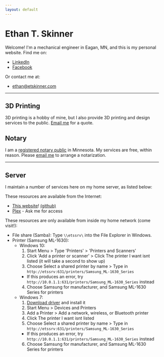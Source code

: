 ```yaml
---
layout: default
---
```


# Ethan T. Skinner
Welcome! I'm a mechanical engineer in Eagan, MN, and this is my personal website. Find me on:
- [LinkedIn](http://lnkd.in/v55KCt)
- [Facebook](https://www.facebook.com/etskinner)

Or contact me at:
- [ethan@etskinner.com](mailto:ethan@etskinner.com)

---

## 3D Printing

3D printing is a hobby of mine, but I also provide 3D printing and design services to the public. [Email me](mailto:3dprint@etskinner.com) for a quote.

## Notary

I am a [registered notary public](https://notary.sos.state.mn.us/Notary/NotaryDetails?notaryMasterId=038fca28-1772-e711-8180-00155d01c6c6) in Minnesota. My services are free, within reason. Please [email me](mailto:notary@etskinner.com) to arrange a notarization.

---

## Server
I maintain a number of services here on my home server, as listed below:

These resources are available from the Internet:
- [This website](index.html)! [(github)](https://github.com/etskinner/www.etskinner.com)
- [Plex](https://plex.etskinner.com/) - Ask me for access

These resources are only available from inside my home network (come visit!):
- File share (Samba): Type `\\etssrv\` into the File Explorer in Windows.
- Printer (Samsung ML-1630):
  - Windows 10:
    1. Start Menu > Type 'Printers' > 'Printers and Scanners'
    2. Click 'Add a printer or scanner' > Click The printer I want isnt listed (it will take a second to show up)
    3. Choose Select a shared printer by name > Type in `http://etssrv:631/printers/Samsung_ML-1630_Series`
      - If this produces an error, try `http://10.0.1.1:631/printers/Samsung_ML-1630_Series` instead
    4. Choose Samsung for manufacturer, and Samsung ML-1630 Series for printers
  - Windows 7:
    1. [Download driver](http://www.samsungdrivers.net/samsung-ml-1630-driver/) and install it
    2. Start Menu > Devices and Printers
    3. Add a Printer > Add a network, wireless, or Bluetooth printer
    4. Click The printer I want isnt listed
    5. Choose Select a shared printer by name > Type in `http://etssrv:631/printers/Samsung_ML-1630_Series`
      - If this produces an error, try `http://10.0.1.1:631/printers/Samsung_ML-1630_Series` instead
    6. Choose Samsung for manufacturer, and Samsung ML-1630 Series for printers
